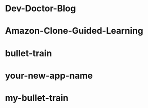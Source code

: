 # Dev-Doctor-Blog
# Amazon-Clone-Guided-Learning
# bullet-train
# your-new-app-name
# my-bullet-train
